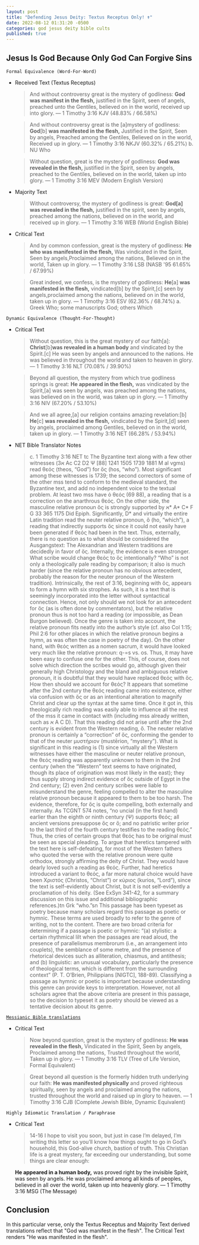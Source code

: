 ```yaml
---
layout: post
title: "Defending Jesus Deity: Textus Receptus Only! ✝️"
date: 2022-08-12 01:31:20 -0500
categories: god jesus deity bible cults
published: true
---
```


## Jesus Is God Because Only God Can Forgive Sins

`Formal Equivalence (Word-For-Word)`
- Received Text (Textus Receptus)

    > And without controversy great is the mystery of godliness: **God was manifest in the flesh,** justified in the Spirit, seen of angels, preached unto the Gentiles, believed on in the world, received up into glory. &mdash; 1 Timothy 3:16 KJV (48.83% / 66.58%)

    > And without controversy great is the [a]mystery of godliness: **God**[b] **was manifested in the flesh,** Justified in the Spirit, Seen by angels, Preached among the Gentiles, Believed on in the world, Received up in glory. &mdash; 1 Timothy 3:16 NKJV (60.32% / 65.21%) b. NU Who

    > Without question, great is the mystery of godliness: **God was revealed in the flesh,** justified in the Spirit, seen by angels, preached to the Gentiles, believed on in the world, taken up into glory. &mdash; 1 Timothy 3:16 MEV (Modern English Version)

- Majority Text

    > Without controversy, the mystery of godliness is great: **God[a] was revealed in the flesh,** justified in the spirit, seen by angels, preached among the nations, believed on in the world, and received up in glory. &mdash; 1 Timothy 3:16 WEB (World English Bible)

- Critical Text

    > And by common confession, great is the mystery of godliness: **He who was manifested in the flesh,** Was vindicated in the Spirit, Seen by angels,Proclaimed among the nations, Believed on in the world, Taken up in glory. &mdash; 1 Timothy 3:16 LSB (NASB '95 61.65% / 67.99%)

    > Great indeed, we confess, is the mystery of godliness: **He**[a] **was manifested in the flesh,** vindicated[b] by the Spirit,[c] seen by angels,proclaimed among the nations, believed on in the world, taken up in glory. &mdash; 1 Timothy 3:16 ESV (62.36% / 68.74%) a. Greek Who; some manuscripts God; others Which

`Dynamic Equivalence (Thought-For-Thought)`
- Critical Text

    > Without question, this is the great mystery of our faith[a]: **Christ**[b]**was revealed in a human body** and vindicated by the Spirit.[c] He was seen by angels and announced to the nations. He was believed in throughout the world and taken to heaven in glory. &mdash; 1 Timothy 3:16 NLT (70.08% / 39.90%)

    > Beyond all question, the mystery from which true godliness springs is great: **He appeared in the flesh,** was vindicated by the Spirit,[a] was seen by angels, was preached among the nations, was believed on in the world, was taken up in glory. &mdash; 1 Timothy 3:16 NIV (67.20% / 53.10%)

    > And we all agree,[a] our religion contains amazing revelation:[b] **He**[c] **was revealed in the flesh,** vindicated by the Spirit,[d] seen by angels, proclaimed among Gentiles, believed on in the world, taken up in glory. &mdash; 1 Timothy 3:16 NET (66.28% / 53.94%)

- NET Bible Translator Notes
    
    > c. 1 Timothy 3:16 NET tc The Byzantine text along with a few other witnesses (א3 Ac C2 D2 Ψ [88] 1241 1505 1739 1881 M al vgms) read θεός (theos, “God”) for ὅς (hos, “who”). Most significant among these witnesses is 1739; the second correctors of some of the other mss tend to conform to the medieval standard, the Byzantine text, and add no independent voice to the textual problem. At least two mss have ὁ θεός (69 88), a reading that is a correction on the anarthrous θεός. On the other side, the masculine relative pronoun ὅς is strongly supported by א* A* C* F G 33 365 1175 Did Epiph. Significantly, D* and virtually the entire Latin tradition read the neuter relative pronoun, ὅ (ho, “which”), a reading that indirectly supports ὅς since it could not easily have been generated if θεός had been in the text. Thus, externally, there is no question as to what should be considered the Ausgangstext: The Alexandrian and Western traditions are decidedly in favor of ὅς. Internally, the evidence is even stronger. What scribe would change θεός to ὅς intentionally? “Who” is not only a theologically pale reading by comparison; it also is much harder (since the relative pronoun has no obvious antecedent, probably the reason for the neuter pronoun of the Western tradition). Intrinsically, the rest of 3:16, beginning with ὅς, appears to form a hymn with six strophes. As such, it is a text that is seemingly incorporated into the letter without syntactical connection. Hence, not only should we not look for an antecedent for ὅς (as is often done by commentators), but the relative pronoun thus is not too hard a reading (or impossible, as Dean Burgon believed). Once the genre is taken into account, the relative pronoun fits neatly into the author’s style (cf. also Col 1:15; Phil 2:6 for other places in which the relative pronoun begins a hymn, as was often the case in poetry of the day). On the other hand, with θεός written as a nomen sacrum, it would have looked very much like the relative pronoun: q-=s vs. os. Thus, it may have been easy to confuse one for the other. This, of course, does not solve which direction the scribes would go, although given their generally high Christology and the bland and ambiguous relative pronoun, it is doubtful that they would have replaced θεός with ὅς. How then should we account for θεός? It appears that sometime after the 2nd century the θεός reading came into existence, either via confusion with ὅς or as an intentional alteration to magnify Christ and clear up the syntax at the same time. Once it got in, this theologically rich reading was easily able to influence all the rest of the mss it came in contact with (including mss already written, such as א A C D). That this reading did not arise until after the 2nd century is evident from the Western reading, ὅ. The neuter relative pronoun is certainly a “correction” of ὅς, conforming the gender to that of the neuter μυστήριον (mustērion, “mystery”). What is significant in this reading is (1) since virtually all the Western witnesses have either the masculine or neuter relative pronoun, the θεός reading was apparently unknown to them in the 2nd century (when the “Western” text seems to have originated, though its place of origination was most likely in the east); they thus supply strong indirect evidence of ὅς outside of Egypt in the 2nd century; (2) even 2nd century scribes were liable to misunderstand the genre, feeling compelled to alter the masculine relative pronoun because it appeared to them to be too harsh. The evidence, therefore, for ὅς is quite compelling, both externally and internally. As TCGNT 574 notes, “no uncial (in the first hand) earlier than the eighth or ninth century (Ψ) supports θεός; all ancient versions presuppose ὅς or ὅ; and no patristic writer prior to the last third of the fourth century testifies to the reading θεός.” Thus, the cries of certain groups that θεός has to be original must be seen as special pleading. To argue that heretics tampered with the text here is self-defeating, for most of the Western fathers who quoted the verse with the relative pronoun were quite orthodox, strongly affirming the deity of Christ. They would have dearly loved such a reading as θεός. Further, had heretics introduced a variant to θεός, a far more natural choice would have been Χριστός (Christos, “Christ”) or κύριος (kurios, “Lord”), since the text is self-evidently about Christ, but it is not self-evidently a proclamation of his deity. (See ExSyn 341-42, for a summary discussion on this issue and additional bibliographic references.)tn Grk “who.”sn This passage has been typeset as poetry because many scholars regard this passage as poetic or hymnic. These terms are used broadly to refer to the genre of writing, not to the content. There are two broad criteria for determining if a passage is poetic or hymnic: “(a) stylistic: a certain rhythmical lilt when the passages are read aloud, the presence of parallelismus membrorum (i.e., an arrangement into couplets), the semblance of some metre, and the presence of rhetorical devices such as alliteration, chiasmus, and antithesis; and (b) linguistic: an unusual vocabulary, particularly the presence of theological terms, which is different from the surrounding context” (P. T. O’Brien, Philippians [NIGTC], 188-89). Classifying a passage as hymnic or poetic is important because understanding this genre can provide keys to interpretation. However, not all scholars agree that the above criteria are present in this passage, so the decision to typeset it as poetry should be viewed as a tentative decision about its genre.

[`Messianic Bible translations`](https://en.wikipedia.org/wiki/Messianic_Bible_translations)
- Critical Text
    > Now beyond question, great is the mystery of godliness: **He was revealed in the flesh,** Vindicated in the Spirit, Seen by angels, Proclaimed among the nations, Trusted throughout the world, Taken up in glory. &mdash; 1 Timothy 3:16 TLV (Tree of Life Version, Formal Equivalent)

    > Great beyond all question is the formerly hidden truth underlying our faith: **He was manifested physically** and proved righteous spiritually, seen by angels and proclaimed among the nations, trusted throughout the world and raised up in glory to heaven. &mdash; 1 Timothy 3:16 CJB (Complete Jewish Bible, Dynamic Equivalent)

`Highly Idiomatic Translation / Paraphrase`
- Critical Text
    > 14-16 I hope to visit you soon, but just in case I’m delayed, I’m writing this letter so you’ll know how things ought to go in God’s household, this God-alive church, bastion of truth. This Christian life is a great mystery, far exceeding our understanding, but some things are clear enough:
	>
	**He appeared in a human body,** was proved right by the invisible Spirit, was seen by angels. He was proclaimed among all kinds of peoples, believed in all over the world, taken up into heavenly glory. &mdash; 1 Timothy 3:16 MSG (The Message)

## Conclusion

In this particular verse, only the Textus Receptus and Majority Text derived translations reflect that "God was manifest in the flesh". The Critical Text renders "He was manifested in the flesh".

<script>
	var refTagger = {
		settings: {
			bibleVersion: 'ESV'
		}
	}; 

	(function(d, t) {
		var n=d.querySelector('[nonce]');
		refTagger.settings.nonce = n && (n.nonce||n.getAttribute('nonce'));
		var g = d.createElement(t), s = d.getElementsByTagName(t)[0];
		g.src = 'https://api.reftagger.com/v2/RefTagger.js';
		g.nonce = refTagger.settings.nonce;
		s.parentNode.insertBefore(g, s);
	}(document, 'script'));
</script>